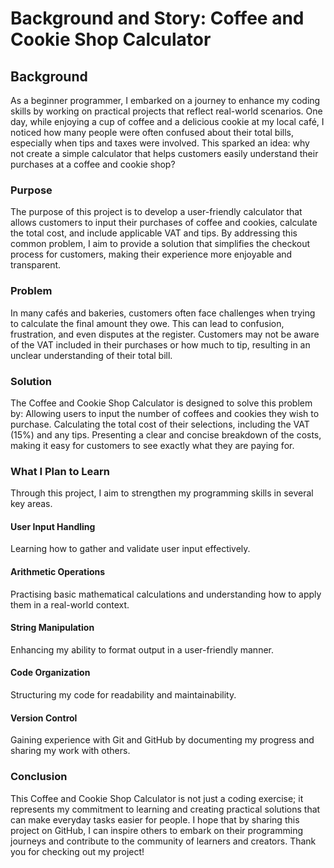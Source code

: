 # Background and Story: Coffee and Cookie Shop Calculator

## Background
As a beginner programmer, I embarked on a journey to enhance my coding skills by working on practical projects that reflect real-world scenarios. One day, while enjoying a cup of coffee and a delicious cookie at my local café, I noticed how many people were often confused about their total bills, especially when tips and taxes were involved. This sparked an idea: why not create a simple calculator that helps customers easily understand their purchases at a coffee and cookie shop?

### Purpose
The purpose of this project is to develop a user-friendly calculator that allows customers to input their purchases of coffee and cookies, calculate the total cost, and include applicable VAT and tips. By addressing this common problem, I aim to provide a solution that simplifies the checkout process for customers, making their experience more enjoyable and transparent.

### Problem
In many cafés and bakeries, customers often face challenges when trying to calculate the final amount they owe. This can lead to confusion, frustration, and even disputes at the register. Customers may not be aware of the VAT included in their purchases or how much to tip, resulting in an unclear understanding of their total bill.

### Solution
The Coffee and Cookie Shop Calculator is designed to solve this problem by:
Allowing users to input the number of coffees and cookies they wish to purchase.
Calculating the total cost of their selections, including the VAT (15%) and any tips.
Presenting a clear and concise breakdown of the costs, making it easy for customers to see exactly what they are paying for.

### What I Plan to Learn
Through this project, I aim to strengthen my programming skills in several key areas.
#### User Input Handling
Learning how to gather and validate user input effectively.
#### Arithmetic Operations
Practising basic mathematical calculations and understanding how to apply them in a real-world context.
#### String Manipulation
Enhancing my ability to format output in a user-friendly manner.
#### Code Organization
Structuring my code for readability and maintainability.
#### Version Control
Gaining experience with Git and GitHub by documenting my progress and sharing my work with others.

### Conclusion
This Coffee and Cookie Shop Calculator is not just a coding exercise; it represents my commitment to learning and creating practical solutions that can make everyday tasks easier for people. I hope that by sharing this project on GitHub, I can inspire others to embark on their programming journeys and contribute to the community of learners and creators. Thank you for checking out my project!
